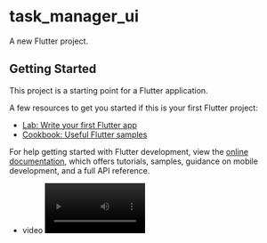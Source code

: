 # task_manager_ui

A new Flutter project.

## Getting Started

This project is a starting point for a Flutter application.

A few resources to get you started if this is your first Flutter project:

- [Lab: Write your first Flutter app](https://docs.flutter.dev/get-started/codelab)
- [Cookbook: Useful Flutter samples](https://docs.flutter.dev/cookbook)

For help getting started with Flutter development, view the
[online documentation](https://docs.flutter.dev/), which offers tutorials,
samples, guidance on mobile development, and a full API reference.


+ video
  <video src='https://raw.githubusercontent.com/dudecoderr/Task-Manager-UI-in-Flutter/master/assets/video/video.mp4' width=180/>
  <a href="#screenshots">
  <img src="https://raw.githubusercontent.com/dudecoderr/Task-Manager-UI-in-Flutter/master/assets/images/s1.jpg" width="400px">
  </a>&nbsp;&nbsp;
